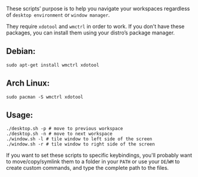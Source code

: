 These scripts’ purpose is to help you navigate your workspaces
regardless of `desktop environment` or `window manager`.

They require `xdotool` and `wmctrl` in order to work.
If you don't have these packages, you can install them using
your distro’s package manager.

## Debian:
```
sudo apt-get install wmctrl xdotool
```
## Arch Linux:
```
sudo pacman -S wmctrl xdotool
```

## Usage:
```
./desktop.sh -p # move to previous workspace
./desktop.sh -n # move to next workspace
./window.sh -l # tile window to left side of the screen
./window.sh -r # tile window to right side of the screen
```
If you want to set these scripts to specific keybindings, you'll
probably want to move/copy/symlink them to a folder in your `PATH`
or use your `DE`/`WM` to create custom commands, and type the complete
path to the files.
